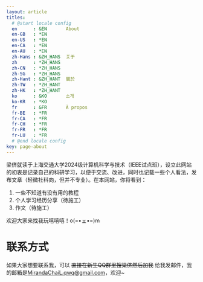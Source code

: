 ```yaml
---
layout: article
titles:
  # @start locale config
  en      : &EN       About
  en-GB   : *EN
  en-US   : *EN
  en-CA   : *EN
  en-AU   : *EN
  zh-Hans : &ZH_HANS  关于
  zh      : *ZH_HANS
  zh-CN   : *ZH_HANS
  zh-SG   : *ZH_HANS
  zh-Hant : &ZH_HANT  關於
  zh-TW   : *ZH_HANT
  zh-HK   : *ZH_HANT
  ko      : &KO       소개
  ko-KR   : *KO
  fr      : &FR       À propos
  fr-BE   : *FR
  fr-CA   : *FR
  fr-CH   : *FR
  fr-FR   : *FR
  fr-LU   : *FR
  # @end locale config
key: page-about
---
```


<!-- # 个人简介 -->

梁侪就读于上海交通大学2024级计算机科学与技术（IEEE试点班），设立此网站的初衷是记录自己的科研学习，以便于交流、改进，同时也记载一些个人看法，发布文章（轻微社科向，但并不专业）。在本网站，你将看到：
1. 一些不知道有没有用的教程
2. 个人学习经历分享（待施工）
3. 作文（待施工）

欢迎大家来找我玩嘻嘻嘻！o(=•ェ•=)m

# 联系方式

如果大家想要联系我，可以 ~~直接在新生QQ群里搜梁侪然后加我~~ 给我发邮件，我的邮箱是[MirandaChaiL.qwq@gmail.com](mirandachail.qwq@gmail.com)，欢迎~
